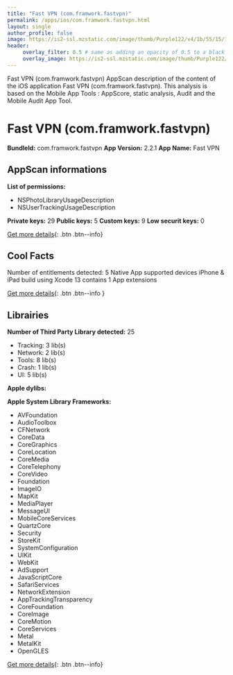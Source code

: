 ```yaml
---
title: "Fast VPN (com.framwork.fastvpn)"
permalink: /apps/ios/com.framwork.fastvpn.html
layout: single
author_profile: false
image: https://is2-ssl.mzstatic.com/image/thumb/Purple122/v4/1b/55/15/1b5515d9-5197-17d5-c4a5-c18460e0001c/AppIcon-0-0-1x_U007emarketing-0-0-0-7-0-0-sRGB-0-0-0-GLES2_U002c0-512MB-85-220-0-0.png/512x512bb.jpg
header: 
     overlay_filter: 0.5 # same as adding an opacity of 0.5 to a black background
     overlay_image: https://is2-ssl.mzstatic.com/image/thumb/Purple122/v4/1b/55/15/1b5515d9-5197-17d5-c4a5-c18460e0001c/AppIcon-0-0-1x_U007emarketing-0-0-0-7-0-0-sRGB-0-0-0-GLES2_U002c0-512MB-85-220-0-0.png/512x512bb.jpg
---
```

Fast VPN (com.framwork.fastvpn) AppScan description of the content of the iOS application Fast VPN (com.framwork.fastvpn). This analysis is based on the Mobile App Tools : AppScore, static analysis, Audit and the Mobile Audit App Tool.

# Fast VPN (com.framwork.fastvpn)

**BundleId:** com.framwork.fastvpn
**App Version:** 2.2.1
**App Name:** Fast VPN


## AppScan informations 

**List of permissions:** 
- NSPhotoLibraryUsageDescription
- NSUserTrackingUsageDescription
  
  
**Private keys:** 29
**Public keys:** 5
**Custom keys:** 9
**Low securit keys:** 0
  
[Get more details](/pricing.html){: .btn .btn--info}

## Cool Facts

Number of entitlements detected: 5
Native App
supported devices iPhone & iPad
build using Xcode 13
contains 1 App extensions
  
[Get more details](/pricing.html){: .btn .btn--info }

## Librairies 
**Number of Third Party Library detected:** 25
- Tracking: 3 lib(s)
- Network: 2 lib(s)
- Tools: 8 lib(s)
- Crash: 1 lib(s)
- UI: 5 lib(s)


**Apple dylibs:**


**Apple System Library Frameworks:**
- AVFoundation
- AudioToolbox
- CFNetwork
- CoreData
- CoreGraphics
- CoreLocation
- CoreMedia
- CoreTelephony
- CoreVideo
- Foundation
- ImageIO
- MapKit
- MediaPlayer
- MessageUI
- MobileCoreServices
- QuartzCore
- Security
- StoreKit
- SystemConfiguration
- UIKit
- WebKit
- AdSupport
- JavaScriptCore
- SafariServices
- NetworkExtension
- AppTrackingTransparency
- CoreFoundation
- CoreImage
- CoreMotion
- CoreServices
- Metal
- MetalKit
- OpenGLES


  
[Get more details](/pricing.html){: .btn .btn--info}

